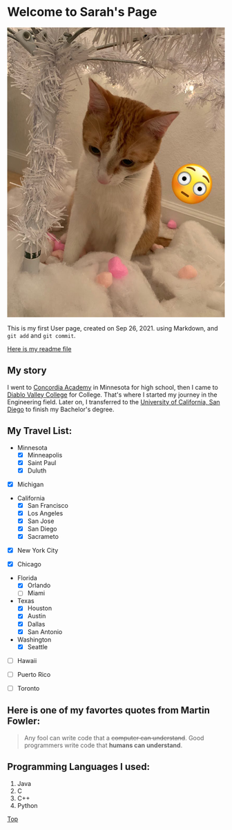 # Welcome to Sarah's Page
![This is my cat](/IMG_5656.JPG)

This is my first User page, created on Sep 26, 2021. 
using Markdown, and `git add` and `git commit`. 

[Here is my readme file](/README.md)

## My story
I went to [Concordia Academy](https://www.concordiaacademy.com/) in Minnesota for high school,
 then I came to [Diablo Valley College](https://www.dvc.edu) for College. 
 That's where I started my journey in the Engineering field. 
 Later on, I transferred to the [University of California, San Diego](https://ucsd.edu) to finish my Bachelor's degree. 

## My Travel List:   
- Minnesota
    - [x] Minneapolis
    - [x] Saint Paul
    - [x] Duluth

- [x] Michigan

- California
     - [x] San Francisco
     - [x] Los Angeles
     - [x] San Jose
     - [x] San Diego
     - [x] Sacrameto

- [x] New York City

- [x] Chicago

- Florida
     - [x] Orlando
     - [ ] Miami

- Texas
     - [x] Houston
     - [x] Austin
     - [x] Dallas
     - [x] San Antonio

- Washington
     - [x] Seattle 
     
- [ ] Hawaii
- [ ] Puerto Rico
- [ ] Toronto


## Here is one of my favortes quotes from Martin Fowler:
> Any fool can write code that a ~~computer can understand~~. Good programmers write code that **humans can understand**.

## Programming Languages I used:
1. Java
2. C
3. C++
4. Python

[Top](#welcome-to-sarahs-page)


